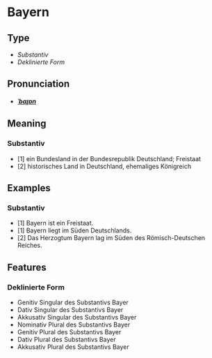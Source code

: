 # Bayern
## Type
- _Substantiv_
- _Deklinierte Form_
## Pronunciation
- **_[ˈbaɪ̯ɐn](https://commons.wikimedia.org/wiki/File:De-Bayern.ogg)_**
## Meaning
### Substantiv
- [1] ein Bundesland in der Bundesrepublik Deutschland; Freistaat
- [2] historisches Land in Deutschland, ehemaliges Königreich
## Examples
### Substantiv
- [1] Bayern ist ein Freistaat.
- [1] Bayern liegt im Süden Deutschlands.
- [2] Das Herzogtum Bayern lag im Süden des Römisch-Deutschen Reiches.
## Features
### Deklinierte Form
- Genitiv Singular des Substantivs Bayer
- Dativ Singular des Substantivs Bayer
- Akkusativ Singular des Substantivs Bayer
- Nominativ Plural des Substantivs Bayer
- Genitiv Plural des Substantivs Bayer
- Dativ Plural des Substantivs Bayer
- Akkusativ Plural des Substantivs Bayer
